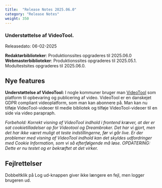 ```yaml
---
title:  "Release Notes 2025.06.0"
category: "Release Notes"
weight: 350
---
```


### Understøttelse af VideoTool.

Releasedato: 06-02-2025

**Redaktørbiblioteker**: Produktionssites opgraderes til 2025.06.0\
**Webmasterbiblioteker**: Produktionssites opgraderes til 2025.05.1. Modultestsites opgraderes til 2025.06.0.

## Nye features

**Understøttelse af VideoTool:** I nogle kommuner bruger man [VideoTool](https://www.videotool.dk/home) som platform til opbevaring og publicering af video. 
VideoTool er en danskejet GDPR compliant videoplatform, som man kan abonnere på. Man kan nu tilføje VideoTool-videoer til medie bibliotek 
og tilføje VideoTool-videoer til en side via video parapraph. 

*Forbehold: Korrekt visning af VideoTool indhold i frontend kræver, at der er sat cookietilladelser op for Videotool og Dreambroker. 
Det har vi gjort, men det har ikke været muligt at teste indstillingerne, før vi går live. 
Er der problemer med visning af VideoTool indhold kan det skyldes udfordringer med Cookie Information, som vi så efterfølgende må løse.
OPDATERING: Dette er nu testet og er bekræftet at det virker.*

## Fejlrettelser

Dobbeltklik på Log ud-knappen giver ikke længere en fejl, men logger brugeren ud.

